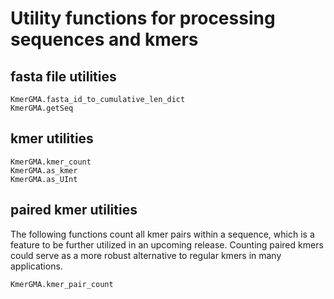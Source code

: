 # Utility functions for processing sequences and kmers
## fasta file utilities
```@docs
KmerGMA.fasta_id_to_cumulative_len_dict
KmerGMA.getSeq
```

## kmer utilities
```@docs
KmerGMA.kmer_count
KmerGMA.as_kmer
KmerGMA.as_UInt
```

## paired kmer utilities
The following functions count all kmer pairs within a sequence, which is a feature to be further utilized in an upcoming release. Counting paired kmers could serve as a more robust alternative to regular kmers in many applications.
```@docs
KmerGMA.kmer_pair_count
```